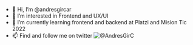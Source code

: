 - 👋 Hi, I’m @andresgircar
- 👀 I’m interested in Frontend and UX/UI
- 🌱 I’m currently learning frontend and backend at Platzi and Mision Tic 2022
- 📫 Find and follow me on twitter ![@AndresGirC](https://twitter.com/AndresGirC)

<!---
andresgircar/andresgircar is a ✨ special ✨ repository because its `README.md` (this file) appears on your GitHub profile.
You can click the Preview link to take a look at your changes.
--->

